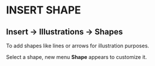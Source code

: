 # INSERT SHAPE

## Insert &rarr; Illustrations &rarr; Shapes

To add shapes like lines or arrows for illustration purposes.

Select a shape, new menu **Shape** appears to customize it.
